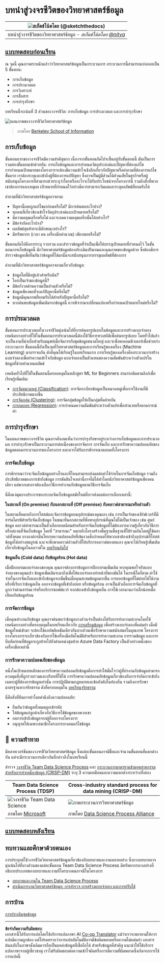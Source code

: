 <!--
CO_OP_TRANSLATOR_METADATA:
{
  "original_hash": "07478c2092203a69087b9c76b1f4dd56",
  "translation_date": "2025-09-05T21:29:41+00:00",
  "source_file": "4-Data-Science-Lifecycle/14-Introduction/README.md",
  "language_code": "th"
}
-->
# บทนำสู่วงจรชีวิตของวิทยาศาสตร์ข้อมูล

|![ สเก็ตช์โน้ตโดย [(@sketchthedocs)](https://sketchthedocs.dev) ](../../sketchnotes/14-DataScience-Lifecycle.png)|
|:---:|
| บทนำสู่วงจรชีวิตของวิทยาศาสตร์ข้อมูล - _สเก็ตช์โน้ตโดย [@nitya](https://twitter.com/nitya)_ |

## [แบบทดสอบก่อนเรียน](https://ff-quizzes.netlify.app/en/ds/quiz/26)

ณ จุดนี้ คุณอาจตระหนักแล้วว่าวิทยาศาสตร์ข้อมูลเป็นกระบวนการ กระบวนการนี้สามารถแบ่งออกเป็น 5 ขั้นตอน:

- การเก็บข้อมูล
- การประมวลผล
- การวิเคราะห์
- การสื่อสาร
- การบำรุงรักษา

บทเรียนนี้จะเน้นที่ 3 ส่วนของวงจรชีวิต: การเก็บข้อมูล การประมวลผล และการบำรุงรักษา

![แผนภาพของวงจรชีวิตวิทยาศาสตร์ข้อมูล](../../../../4-Data-Science-Lifecycle/14-Introduction/images/data-science-lifecycle.jpg)
> ภาพโดย [Berkeley School of Information](https://ischoolonline.berkeley.edu/data-science/what-is-data-science/)

## การเก็บข้อมูล

ขั้นตอนแรกของวงจรชีวิตมีความสำคัญมาก เนื่องจากขั้นตอนถัดไปจะขึ้นอยู่กับขั้นตอนนี้ มันเป็นการรวมสองขั้นตอนเข้าด้วยกัน: การเก็บข้อมูลและการกำหนดวัตถุประสงค์และปัญหาที่ต้องแก้ไข  
การกำหนดเป้าหมายของโครงการจะต้องมีความเข้าใจเชิงลึกเกี่ยวกับปัญหาหรือคำถามที่ต้องการแก้ไข ขั้นแรก เราต้องระบุและเข้าถึงผู้ที่ต้องการแก้ปัญหา ซึ่งอาจเป็นผู้มีส่วนได้ส่วนเสียในธุรกิจหรือผู้สนับสนุนโครงการที่สามารถช่วยระบุว่าใครหรืออะไรจะได้รับประโยชน์จากโครงการนี้ รวมถึงสิ่งที่พวกเขาต้องการและเหตุผล เป้าหมายที่กำหนดไว้อย่างดีควรสามารถวัดผลและระบุผลลัพธ์ที่ยอมรับได้

คำถามที่นักวิทยาศาสตร์ข้อมูลอาจถาม:
- ปัญหานี้เคยถูกแก้ไขมาก่อนหรือไม่? มีการค้นพบอะไรบ้าง?
- ทุกคนที่เกี่ยวข้องเข้าใจวัตถุประสงค์และเป้าหมายหรือไม่?
- มีความคลุมเครือหรือไม่ และจะลดความคลุมเครือนั้นได้อย่างไร?
- มีข้อจำกัดอะไรบ้าง?
- ผลลัพธ์สุดท้ายจะมีลักษณะอย่างไร?
- มีทรัพยากร (เวลา คน เครื่องมือคำนวณ) เพียงพอหรือไม่?

ขั้นตอนถัดไปคือการระบุ รวบรวม และสำรวจข้อมูลที่จำเป็นเพื่อให้บรรลุเป้าหมายที่กำหนดไว้ ในขั้นตอนการเก็บข้อมูลนี้ นักวิทยาศาสตร์ข้อมูลต้องประเมินปริมาณและคุณภาพของข้อมูลด้วย ซึ่งต้องมีการสำรวจข้อมูลเพื่อยืนยันว่าข้อมูลที่ได้มานั้นจะสนับสนุนการบรรลุผลลัพธ์ที่ต้องการ

คำถามที่นักวิทยาศาสตร์ข้อมูลอาจถามเกี่ยวกับข้อมูล:
- ข้อมูลใดที่มีอยู่แล้วสำหรับฉัน?
- ใครเป็นเจ้าของข้อมูลนี้?
- มีข้อกังวลด้านความเป็นส่วนตัวหรือไม่?
- ข้อมูลเพียงพอที่จะแก้ปัญหานี้หรือไม่?
- ข้อมูลมีคุณภาพที่ยอมรับได้สำหรับปัญหานี้หรือไม่?
- หากค้นพบข้อมูลเพิ่มเติมจากข้อมูลนี้ ควรพิจารณาเปลี่ยนแปลงหรือกำหนดเป้าหมายใหม่หรือไม่?

## การประมวลผล

ขั้นตอนการประมวลผลในวงจรชีวิตมุ่งเน้นไปที่การค้นหารูปแบบในข้อมูลและการสร้างแบบจำลอง เทคนิคบางอย่างที่ใช้ในขั้นตอนการประมวลผลนี้ต้องใช้วิธีการทางสถิติเพื่อค้นหารูปแบบ โดยทั่วไปแล้วจะเป็นงานที่น่าเบื่อสำหรับมนุษย์เมื่อจัดการกับชุดข้อมูลขนาดใหญ่ และจะพึ่งพาคอมพิวเตอร์เพื่อช่วยเร่งกระบวนการ ขั้นตอนนี้ยังเป็นจุดที่วิทยาศาสตร์ข้อมูลและการเรียนรู้ของเครื่อง (Machine Learning) มาบรรจบกัน ดังที่คุณได้เรียนรู้ในบทเรียนแรก การเรียนรู้ของเครื่องคือกระบวนการสร้างแบบจำลองเพื่อทำความเข้าใจกับข้อมูล แบบจำลองเป็นตัวแทนของความสัมพันธ์ระหว่างตัวแปรในข้อมูลที่ช่วยทำนายผลลัพธ์

เทคนิคทั่วไปที่ใช้ในขั้นตอนนี้ครอบคลุมในหลักสูตร ML for Beginners สามารถติดตามลิงก์เพื่อเรียนรู้เพิ่มเติม:

- [การจัดหมวดหมู่ (Classification)](https://github.com/microsoft/ML-For-Beginners/tree/main/4-Classification): การจัดระเบียบข้อมูลเป็นหมวดหมู่เพื่อการใช้งานที่มีประสิทธิภาพมากขึ้น
- [การจัดกลุ่ม (Clustering)](https://github.com/microsoft/ML-For-Beginners/tree/main/5-Clustering): การจัดกลุ่มข้อมูลให้เป็นกลุ่มที่คล้ายกัน
- [การถดถอย (Regression)](https://github.com/microsoft/ML-For-Beginners/tree/main/2-Regression): การกำหนดความสัมพันธ์ระหว่างตัวแปรเพื่อทำนายหรือคาดการณ์ค่า

## การบำรุงรักษา

ในแผนภาพของวงจรชีวิต คุณอาจสังเกตเห็นว่าการบำรุงรักษาอยู่ระหว่างการเก็บข้อมูลและการประมวลผล การบำรุงรักษาเป็นกระบวนการต่อเนื่องของการจัดการ การจัดเก็บ และการรักษาความปลอดภัยของข้อมูลตลอดกระบวนการของโครงการ และควรได้รับการพิจารณาตลอดทั้งโครงการ

### การจัดเก็บข้อมูล

การพิจารณาว่าจะจัดเก็บข้อมูลอย่างไรและที่ไหนสามารถส่งผลต่อค่าใช้จ่ายในการจัดเก็บข้อมูล รวมถึงประสิทธิภาพของการเข้าถึงข้อมูล การตัดสินใจเหล่านี้อาจไม่ได้ทำโดยนักวิทยาศาสตร์ข้อมูลเพียงคนเดียว แต่พวกเขาอาจต้องเลือกวิธีการทำงานกับข้อมูลตามวิธีการจัดเก็บ

นี่คือแง่มุมบางประการของระบบจัดเก็บข้อมูลสมัยใหม่ที่อาจส่งผลต่อการเลือกเหล่านี้:

**ในสถานที่ (On premise) กับนอกสถานที่ (Off premise) กับคลาวด์สาธารณะหรือส่วนตัว**

ในสถานที่หมายถึงการโฮสต์และจัดการข้อมูลบนอุปกรณ์ของคุณเอง เช่น การเป็นเจ้าของเซิร์ฟเวอร์ที่มีฮาร์ดไดรฟ์สำหรับจัดเก็บข้อมูล ในขณะที่นอกสถานที่พึ่งพาอุปกรณ์ที่คุณไม่ได้เป็นเจ้าของ เช่น ศูนย์ข้อมูล คลาวด์สาธารณะเป็นตัวเลือกยอดนิยมสำหรับการจัดเก็บข้อมูลที่ไม่ต้องการความรู้เกี่ยวกับวิธีการหรือสถานที่จัดเก็บข้อมูล โดยที่ "สาธารณะ" หมายถึงโครงสร้างพื้นฐานพื้นฐานที่ใช้ร่วมกันโดยผู้ใช้คลาวด์ทั้งหมด บางองค์กรมีนโยบายความปลอดภัยที่เข้มงวดซึ่งกำหนดให้พวกเขาต้องเข้าถึงอุปกรณ์ที่โฮสต์ข้อมูลได้อย่างสมบูรณ์ และจะพึ่งพาคลาวด์ส่วนตัวที่ให้บริการคลาวด์ของตนเอง คุณจะได้เรียนรู้เพิ่มเติมเกี่ยวกับข้อมูลในคลาวด์ใน [บทเรียนถัดไป](https://github.com/microsoft/Data-Science-For-Beginners/tree/main/5-Data-Science-In-Cloud)

**ข้อมูลเย็น (Cold data) กับข้อมูลร้อน (Hot data)**

เมื่อฝึกอบรมแบบจำลองของคุณ คุณอาจต้องการข้อมูลการฝึกอบรมเพิ่มเติม หากคุณพอใจกับแบบจำลองของคุณแล้ว ข้อมูลเพิ่มเติมจะมาถึงเพื่อให้แบบจำลองทำหน้าที่ของมันได้ ในกรณีใดก็ตาม ค่าใช้จ่ายในการจัดเก็บและเข้าถึงข้อมูลจะเพิ่มขึ้นเมื่อคุณสะสมข้อมูลมากขึ้น การแยกข้อมูลที่ไม่ค่อยได้ใช้งาน หรือที่เรียกว่าข้อมูลเย็น ออกจากข้อมูลที่เข้าถึงบ่อย หรือข้อมูลร้อน อาจเป็นตัวเลือกการจัดเก็บข้อมูลที่ถูกกว่าผ่านฮาร์ดแวร์หรือบริการซอฟต์แวร์ หากต้องเข้าถึงข้อมูลเย็น อาจใช้เวลานานกว่าเล็กน้อยเมื่อเทียบกับข้อมูลร้อน

### การจัดการข้อมูล

เมื่อคุณทำงานกับข้อมูล คุณอาจค้นพบว่าข้อมูลบางส่วนจำเป็นต้องได้รับการทำความสะอาดโดยใช้เทคนิคบางอย่างที่ครอบคลุมในบทเรียนเกี่ยวกับ [การเตรียมข้อมูล](https://github.com/microsoft/Data-Science-For-Beginners/tree/main/2-Working-With-Data/08-data-preparation) เพื่อสร้างแบบจำลองที่แม่นยำ เมื่อมีข้อมูลใหม่เข้ามา จะต้องใช้แอปพลิเคชันเดียวกันบางส่วนเพื่อรักษาความสม่ำเสมอในคุณภาพ โครงการบางโครงการจะเกี่ยวข้องกับการใช้เครื่องมืออัตโนมัติสำหรับการทำความสะอาด การรวมข้อมูล และการบีบอัดก่อนที่ข้อมูลจะถูกย้ายไปยังตำแหน่งสุดท้าย Azure Data Factory เป็นตัวอย่างหนึ่งของเครื่องมือเหล่านี้

### การรักษาความปลอดภัยของข้อมูล

หนึ่งในเป้าหมายหลักของการรักษาความปลอดภัยข้อมูลคือการทำให้มั่นใจว่าผู้ที่ทำงานกับข้อมูลสามารถควบคุมสิ่งที่ถูกรวบรวมและบริบทที่ใช้ได้ การรักษาความปลอดภัยข้อมูลเกี่ยวข้องกับการจำกัดการเข้าถึงเฉพาะผู้ที่ต้องการข้อมูลเท่านั้น การปฏิบัติตามกฎหมายและข้อบังคับในท้องถิ่น รวมถึงการรักษามาตรฐานทางจริยธรรม ดังที่ครอบคลุมใน [บทเรียนจริยธรรม](https://github.com/microsoft/Data-Science-For-Beginners/tree/main/1-Introduction/02-ethics)

นี่คือสิ่งที่ทีมอาจทำโดยคำนึงถึงความปลอดภัย:
- ยืนยันว่าข้อมูลทั้งหมดถูกเข้ารหัส
- ให้ข้อมูลแก่ลูกค้าเกี่ยวกับวิธีการใช้ข้อมูลของพวกเขา
- ลบการเข้าถึงข้อมูลจากผู้ที่ออกจากโครงการ
- อนุญาตให้เฉพาะสมาชิกโครงการบางคนแก้ไขข้อมูล

## 🚀 ความท้าทาย

มีหลายเวอร์ชันของวงจรชีวิตวิทยาศาสตร์ข้อมูล ซึ่งแต่ละขั้นตอนอาจมีชื่อและจำนวนขั้นตอนที่แตกต่างกัน แต่จะมีกระบวนการเดียวกันที่กล่าวถึงในบทเรียนนี้

สำรวจ [วงจรชีวิต Team Data Science Process](https://docs.microsoft.com/en-us/azure/architecture/data-science-process/lifecycle) และ [กระบวนการมาตรฐานข้ามอุตสาหกรรมสำหรับการทำเหมืองข้อมูล (CRISP-DM)](https://www.datascience-pm.com/crisp-dm-2/) ระบุ 3 ความเหมือนและความแตกต่างระหว่างทั้งสอง

|Team Data Science Process (TDSP)|Cross-industry standard process for data mining (CRISP-DM)|
|--|--|
|![วงจรชีวิต Team Data Science](../../../../4-Data-Science-Lifecycle/14-Introduction/images/tdsp-lifecycle2.png) | ![ภาพกระบวนการวิทยาศาสตร์ข้อมูล](../../../../4-Data-Science-Lifecycle/14-Introduction/images/CRISP-DM.png) |
| ภาพโดย [Microsoft](https://docs.microsoft.comazure/architecture/data-science-process/lifecycle) | ภาพโดย [Data Science Process Alliance](https://www.datascience-pm.com/crisp-dm-2/) |

## [แบบทดสอบหลังเรียน](https://ff-quizzes.netlify.app/en/ds/quiz/27)

## ทบทวนและศึกษาด้วยตนเอง

การประยุกต์ใช้วงจรชีวิตวิทยาศาสตร์ข้อมูลเกี่ยวข้องกับบทบาทและงานหลายอย่าง ซึ่งบางบทบาทอาจมุ่งเน้นไปที่บางส่วนของแต่ละขั้นตอน Team Data Science Process มีทรัพยากรบางอย่างที่อธิบายประเภทของบทบาทและงานที่ใครบางคนอาจมีในโครงการ

* [บทบาทและงานใน Team Data Science Process](https://docs.microsoft.com/en-us/azure/architecture/data-science-process/roles-tasks)
* [ดำเนินการงานวิทยาศาสตร์ข้อมูล: การสำรวจ การสร้างแบบจำลอง และการปรับใช้](https://docs.microsoft.com/en-us/azure/architecture/data-science-process/execute-data-science-tasks)

## การบ้าน

[การประเมินชุดข้อมูล](assignment.md)

---

**ข้อจำกัดความรับผิดชอบ**:  
เอกสารนี้ได้รับการแปลโดยใช้บริการแปลภาษา AI [Co-op Translator](https://github.com/Azure/co-op-translator) แม้ว่าเราจะพยายามให้การแปลมีความถูกต้อง แต่โปรดทราบว่าการแปลอัตโนมัติอาจมีข้อผิดพลาดหรือความไม่แม่นยำ เอกสารต้นฉบับในภาษาดั้งเดิมควรถือเป็นแหล่งข้อมูลที่เชื่อถือได้ สำหรับข้อมูลที่สำคัญ แนะนำให้ใช้บริการแปลภาษาจากผู้เชี่ยวชาญ เราไม่รับผิดชอบต่อความเข้าใจผิดหรือการตีความที่ผิดพลาดซึ่งเกิดจากการใช้การแปลนี้